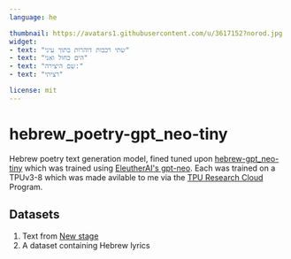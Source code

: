 ```yaml
---
language: he

thumbnail: https://avatars1.githubusercontent.com/u/3617152?norod.jpg
widget:
- text: "שתי רכבות דוהרות בתוך עיני"
- text: "הים כחול ואני"
- text: "שם היצירה:"
- text: "רציתי"

license: mit
---
```


# hebrew_poetry-gpt_neo-tiny

Hebrew poetry text generation model, fined tuned upon [hebrew-gpt_neo-tiny](https://huggingface.co/Norod78/hebrew-gpt_neo-tiny) which was trained using [EleutherAI's gpt-neo](https://github.com/EleutherAI/gpt-neo). Each was trained on a TPUv3-8 which was made avilable to me via the [TPU Research Cloud](https://sites.research.google/trc/) Program.

## Datasets

1. Text from [New stage](http://stage.co.il/)
2. A dataset containing Hebrew lyrics
